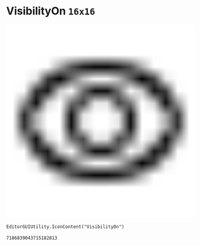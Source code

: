 # VisibilityOn `16x16`
<img src="/img/VisibilityOn.png" width=512 height=512>

``` CSharp
EditorGUIUtility.IconContent("VisibilityOn")
```
```
7186839043715182813
```
